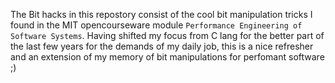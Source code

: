 The Bit hacks in this repostory consist of the cool bit manipulation tricks I found in the MIT opencourseware module ```Performance Engineering of Software Systems```. Having shifted my focus from C lang for the better part of the last few years for the demands of my daily job, this is a nice refresher and an extension of my memory of bit manipulations for perfomant software ;)

